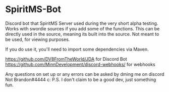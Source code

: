 # SpiritMS-Bot
Discord bot that SpiritMS Server used during the very short alpha testing. Works with swordie sources if you add some of the functions.
This can be directly used in the source, meaning its built into the source.
Not meant to be used, for viewing purposes.

If you do use it, you'll need to import some dependencies via Maven.

https://github.com/DV8FromTheWorld/JDA for Discord Bot
https://github.com/MinnDevelopment/discord-webhooks/ for webhooks

Any questions on set up or any errors can be asked by dming me on discord Not Brandon#4444 c: P.S. I don't claim to be a good dev, just something fun.
